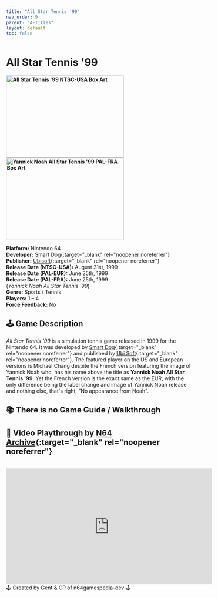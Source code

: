```yaml
---
title: "All Star Tennis '99"
nav_order: 9
parent: "A-Titles"
layout: default
toc: false
---
```


# All Star Tennis '99
<b>
<img src="https://raw.githubusercontent.com/TheGent/n64gamespedia/main/media/usa/All-Star-Tennis-'99-(USA).png" alt="All Star Tennis '99 NTSC-USA Box Art" style="object-fit:cover;width:320px;height:224px"/>
<img src="https://raw.githubusercontent.com/TheGent/n64gamespedia/main/media/eur/Yannick-Noah-All-Star-Tennis-99.jpg" alt="Yannick Noah All Star Tennis '99 PAL-FRA Box Art" style="object-fit:cover;width:320px;height:224px"/>
</b>

**Platform:** Nintendo 64  
**Developer:** [Smart Dog](https://en.wikipedia.org/w/index.php?title=Smart_Dog&action=edit&redlink=1){:target="_blank" rel="noopener noreferrer"}  
**Publisher:** [Ubisoft](https://en.wikipedia.org/wiki/Ubisoft){:target="_blank" rel="noopener noreferrer"}  
**Release Date (NTSC-USA):** August 31st, 1999  
**Release Date (PAL-EUR):** June 25th, 1999  
**Release Date (PAL-FRA):** June 25th, 1999  
(*Yannick Noah All Star Tennis '99*)  
**Genre:** Sports / Tennis  
**Players:** 1 – 4  
**Force Feedback:** No

## 🕹️ Game Description
*All Star Tennis '99* is a simulation tennis game released in 1999 for the Nintendo 64. It was developed by [Smart Dog](https://en.wikipedia.org/w/index.php?title=Smart_Dog&action=edit&redlink=1){:target="_blank" rel="noopener noreferrer"} and published by [Ubi Soft](https://en.wikipedia.org/wiki/Ubisoft){:target="_blank" rel="noopener noreferrer"}. The featured player on the US and European versions is Michael Chang despite the French version featuring the image of Yannick Noah who, has his name above the title as **Yannick Noah All Star Tennis '99.** Yet the French version is the exact same as the EUR, with the only difference being the label change and image of Yannick Noah release and nothing else, that's right, "No appearance from Noah".

## 📚 There is no Game Guide / Walkthrough

## 🎥 Video Playthrough by [N64 Archive](https://www.youtube.com/@N64Archive){:target="_blank" rel="noopener noreferrer"}

<br />
<iframe width="560" height="315" src="https://www.youtube.com/embed/UL9s49RSrdo?si=KERMNLvZHs8OC3WH" title="All Star Tennis '99 Playthrough" frameborder="0" allowfullscreen></iframe>

<br />
🕹️ Created by Gent & CP of n64gamespedia-dev 🕹️

<!-- Vault Format: n64gamespedia-dev -->
<!-- Protocol Source: _vault-specs/format-protocol.md -->
